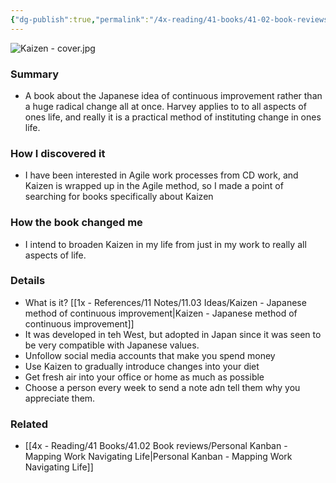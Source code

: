 ```yaml
---
{"dg-publish":true,"permalink":"/4x-reading/41-books/41-02-book-reviews/kaizen-the-japanese-method-for-transforming-habits-one-small-step-at-a-time-sarah-harvey/","title":"Kaizen The Japanese Method for Transforming Habits, One Small Step at a Time - Sarah Harvey"}
---
```


![Kaizen - cover.jpg](/img/user/4x%20-%20Reading/41%20Books/41.02%20Book%20reviews/Kaizen%20-%20cover.jpg)
### Summary
- A book about the Japanese idea of continuous improvement rather than a huge radical change all at once. Harvey applies to to all aspects of ones life, and really it is a practical method of instituting change in ones life.

### How I discovered it
- I have been interested in Agile work processes from CD work, and Kaizen is wrapped up in the Agile method, so I made a point of searching for books specifically about Kaizen

### How the book changed me
- I intend to broaden Kaizen in my life from just in my work to really all aspects of life.

### Details
- What is it? [[1x - References/11 Notes/11.03 Ideas/Kaizen - Japanese method of continuous improvement\|Kaizen - Japanese method of continuous improvement]]
- It was developed in teh West, but adopted in Japan since it was seen to be very compatible with Japanese values.
- Unfollow social media accounts that make you spend money
- Use Kaizen to gradually introduce changes into your diet
- Get fresh air into your office or home as much as possible
- Choose a person every week to send a note adn tell them why you appreciate them.

### Related
- [[4x - Reading/41 Books/41.02 Book reviews/Personal Kanban - Mapping Work Navigating Life\|Personal Kanban - Mapping Work Navigating Life]]
